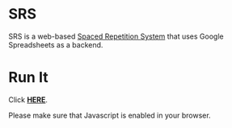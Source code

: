 # SRS
SRS is a web-based [Spaced Repetition System](https://en.wikipedia.org/wiki/Spaced_repetition) that uses Google Spreadsheets as a backend.

# Run It
Click **[HERE](https://stbtpersonal.github.io/srs/)**.

Please make sure that Javascript is enabled in your browser.
